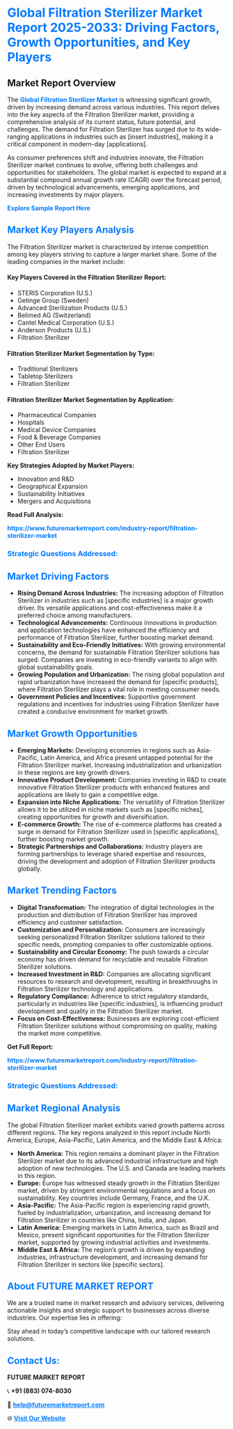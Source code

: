 <h1 style="color: #007BFF;">Global Filtration Sterilizer Market Report 2025-2033: Driving Factors, Growth Opportunities, and Key Players</h1>

<section id="overview">
<h2>Market Report Overview</h2>
<p>The <a href="https://www.futuremarketreport.com/industry-report/filtration-sterilizer-market" style="color: #007BFF; text-decoration: none;"><strong>Global Filtration Sterilizer Market</strong></a> is witnessing significant growth, driven by increasing demand across various industries. This report delves into the key aspects of the Filtration Sterilizer market, providing a comprehensive analysis of its current status, future potential, and challenges. The demand for Filtration Sterilizer has surged due to its wide-ranging applications in industries such as [insert industries], making it a critical component in modern-day [applications].</p>
<p>As consumer preferences shift and industries innovate, the Filtration Sterilizer market continues to evolve, offering both challenges and opportunities for stakeholders. The global market is expected to expand at a substantial compound annual growth rate (CAGR) over the forecast period, driven by technological advancements, emerging applications, and increasing investments by major players.</p>
</section>

<section id="overview">
<p><a href="https://www.futuremarketreport.com/request-sample/reportId=99578" style="color: #007BFF; text-decoration: none;"><strong>Explore Sample Report Here</strong></a></p>
</section>

<section id="key-players">
<h2 style="color: #007BFF;">Market Key Players Analysis</h2>
<p>The Filtration Sterilizer market is characterized by intense competition among key players striving to capture a larger market share. Some of the leading companies in the market include:</p>
<h4>Key Players Covered in the Filtration Sterilizer Report:</h4>
<ul><li>STERIS Corporation (U.S.)</li><li>Getinge Group (Sweden)</li><li>Advanced Sterilization Products (U.S.)</li><li>Belimed AG (Switzerland)</li><li>Cantel Medical Corporation (U.S.)</li><li>Anderson Products (U.S.)</li><li>Filtration Sterilizer</li></ul>
<h4>Filtration Sterilizer Market Segmentation by Type:</h4>
<ul><li>Traditional Sterilizers</li><li>Tabletop Sterilizers</li><li>Filtration Sterilizer</li></ul>

<h4>Filtration Sterilizer Market Segmentation by Application:</h4>
<ul><li>Pharmaceutical Companies</li><li>Hospitals</li><li>Medical Device Companies</li><li>Food &amp; Beverage Companies</li><li>Other End Users</li><li>Filtration Sterilizer</li></ul>
<p><strong>Key Strategies Adopted by Market Players:</strong></p>
<ul>
<li>Innovation and R&D</li>
<li>Geographical Expansion</li>
<li>Sustainability Initiatives</li>
<li>Mergers and Acquisitions</li>
</ul>
</section>

<section>
<p><strong>Read Full Analysis: </strong></p><a href="https://www.futuremarketreport.com/industry-report/filtration-sterilizer-market" style="color: #007BFF; text-decoration: none;"><strong>https://www.futuremarketreport.com/industry-report/filtration-sterilizer-market</strong></a>
<h3 style="color: #007BFF;">Strategic Questions Addressed:</h3>
</section>

<section id="driving-factors">
<h2 style="color: #007BFF;">Market Driving Factors</h2>
<ul>
<li><strong>Rising Demand Across Industries:</strong> The increasing adoption of Filtration Sterilizer in industries such as [specific industries] is a major growth driver. Its versatile applications and cost-effectiveness make it a preferred choice among manufacturers.</li>
<li><strong>Technological Advancements:</strong> Continuous innovations in production and application technologies have enhanced the efficiency and performance of Filtration Sterilizer, further boosting market demand.</li>
<li><strong>Sustainability and Eco-Friendly Initiatives:</strong> With growing environmental concerns, the demand for sustainable Filtration Sterilizer solutions has surged. Companies are investing in eco-friendly variants to align with global sustainability goals.</li>
<li><strong>Growing Population and Urbanization:</strong> The rising global population and rapid urbanization have increased the demand for [specific products], where Filtration Sterilizer plays a vital role in meeting consumer needs.</li>
<li><strong>Government Policies and Incentives:</strong> Supportive government regulations and incentives for industries using Filtration Sterilizer have created a conducive environment for market growth.</li>
</ul>
</section>

<section id="growth-opportunities">
<h2 style="color: #007BFF;">Market Growth Opportunities</h2>
<ul>
<li><strong>Emerging Markets:</strong> Developing economies in regions such as Asia-Pacific, Latin America, and Africa present untapped potential for the Filtration Sterilizer market. Increasing industrialization and urbanization in these regions are key growth drivers.</li>
<li><strong>Innovative Product Development:</strong> Companies investing in R&D to create innovative Filtration Sterilizer products with enhanced features and applications are likely to gain a competitive edge.</li>
<li><strong>Expansion into Niche Applications:</strong> The versatility of Filtration Sterilizer allows it to be utilized in niche markets such as [specific niches], creating opportunities for growth and diversification.</li>
<li><strong>E-commerce Growth:</strong> The rise of e-commerce platforms has created a surge in demand for Filtration Sterilizer used in [specific applications], further boosting market growth.</li>
<li><strong>Strategic Partnerships and Collaborations:</strong> Industry players are forming partnerships to leverage shared expertise and resources, driving the development and adoption of Filtration Sterilizer products globally.</li>
</ul>
</section>

<section id="trending-factors">
<h2 style="color: #007BFF;">Market Trending Factors</h2>
<ul>
<li><strong>Digital Transformation:</strong> The integration of digital technologies in the production and distribution of Filtration Sterilizer has improved efficiency and customer satisfaction.</li>
<li><strong>Customization and Personalization:</strong> Consumers are increasingly seeking personalized Filtration Sterilizer solutions tailored to their specific needs, prompting companies to offer customizable options.</li>
<li><strong>Sustainability and Circular Economy:</strong> The push towards a circular economy has driven demand for recyclable and reusable Filtration Sterilizer solutions.</li>
<li><strong>Increased Investment in R&D:</strong> Companies are allocating significant resources to research and development, resulting in breakthroughs in Filtration Sterilizer technology and applications.</li>
<li><strong>Regulatory Compliance:</strong> Adherence to strict regulatory standards, particularly in industries like [specific industries], is influencing product development and quality in the Filtration Sterilizer market.</li>
<li><strong>Focus on Cost-Effectiveness:</strong> Businesses are exploring cost-efficient Filtration Sterilizer solutions without compromising on quality, making the market more competitive.</li>
</ul>
</section>

<section>
<p><strong>Get Full Report: </strong></p><a href="https://www.futuremarketreport.com/industry-report/filtration-sterilizer-market" style="color: #007BFF; text-decoration: none;"><strong>https://www.futuremarketreport.com/industry-report/filtration-sterilizer-market</strong></a>
<h3 style="color: #007BFF;">Strategic Questions Addressed:</h3>
</section>


<section id="regional-analysis">
<h2 style="color: #007BFF;">Market Regional Analysis</h2>
<p>The global Filtration Sterilizer market exhibits varied growth patterns across different regions. The key regions analyzed in this report include North America, Europe, Asia-Pacific, Latin America, and the Middle East & Africa:</p>
<ul>
<li><strong>North America:</strong> This region remains a dominant player in the Filtration Sterilizer market due to its advanced industrial infrastructure and high adoption of new technologies. The U.S. and Canada are leading markets in this region.</li>
<li><strong>Europe:</strong> Europe has witnessed steady growth in the Filtration Sterilizer market, driven by stringent environmental regulations and a focus on sustainability. Key countries include Germany, France, and the U.K.</li>
<li><strong>Asia-Pacific:</strong> The Asia-Pacific region is experiencing rapid growth, fueled by industrialization, urbanization, and increasing demand for Filtration Sterilizer in countries like China, India, and Japan.</li>
<li><strong>Latin America:</strong> Emerging markets in Latin America, such as Brazil and Mexico, present significant opportunities for the Filtration Sterilizer market, supported by growing industrial activities and investments.</li>
<li><strong>Middle East & Africa:</strong> The region’s growth is driven by expanding industries, infrastructure development, and increasing demand for Filtration Sterilizer in sectors like [specific sectors].</li>
</ul>
</section>

<footer>
<h2 style="color: #007BFF;">About FUTURE MARKET REPORT</h2>
<p>We are a trusted name in market research and advisory services, delivering actionable insights and strategic support to businesses across diverse industries. Our expertise lies in offering:</p>

<p>Stay ahead in today’s competitive landscape with our tailored research solutions.</p>

<h2 style="color: #007BFF;">Contact Us:</h2>
<p><strong>FUTURE MARKET REPORT</strong></p>
<p>📞 <strong>+91 (883) 074-8030</strong></p>
<p>📧 <strong><a href="mailto:help@futuremarketreport.com" style="color: #007BFF;">help@futuremarketreport.com</a></strong></p>
<p>🌐 <strong><a href="https://www.futuremarketreport.com/" style="color: #007BFF;">Visit Our Website</a></strong></p>
</footer>